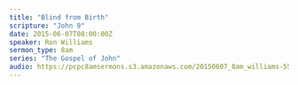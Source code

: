 ```yaml
---
title: "Blind from Birth"
scripture: "John 9"
date: 2015-06-07T08:00:00Z
speaker: Ron Williams
sermon_type: 8am
series: "The Gospel of John"
audio: https://pcpc8amsermons.s3.amazonaws.com/20150607_8am_williams-5574995b2cd68.mp3 
---
```



